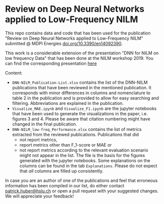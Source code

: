 # Review on Deep Neural Networks applied to Low-Frequency NILM 

This repo contains data and code that has been used for the publication
"Review on Deep Neural Networks applied to Low-Frequency NILM" submitted @ MDPI
Energies [doi.org/10.3390/en14092390](https://doi.org/10.3390/en14092390).

This work is a considerable extension of the presentation "DNN for NILM on low
frequency Data" that has been done at the NILM workshop 2019. You can find the
corresponding presentation
[here](https://www.youtube.com/watch?v=010fawyCOCs&list=PLJrF-gxa0ImryGeNtil-s9zPJOaV4w-Vy&index=11) 

Content:
* `DNN-NILM_Publication-List.xlsx` contains the list of the DNN-NILM
  publications that have been reviewed in the mentioned publication. It
  corresponds with minor differences in columns and nomenclature to table 2 in
  the publication and is provided to allow for easy searching and filtering.
  Abbreviations are explained in the publication.
* `Visualize_MAE.ipynb` and `Visualize_F1.ipynb` are the jupyter notebooks that
  have been used to generate the visualizations in the paper, i.e. figures 3
  and 4. Please be aware that citation numbering might have changed in the
  final publication.
* `DNN-NILM_low-freq_Performance.xlsx` contains the list of metrics extracted
  from the reviewed publications. Publications that did 
    * not report metrics, 
    * report metrics other than F_1-score or MAE or
    * not report metrics according to the relevant evaluation scenario 
  might not appear in the list. The file is the basis for the figures generated
  with the jupyter notebooks. Some explanations on the columns can be found in
  the tab `Explanations`. Please do not expect that *all* columns are filled up
  consistently. 
  
In case you are an author of one of the publications and feel that erroneous
information has been compiled in our list, do either contact
patrick.huber@hslu.ch or open a pull request with your suggested changes. We
will appreciate your feedback!  

